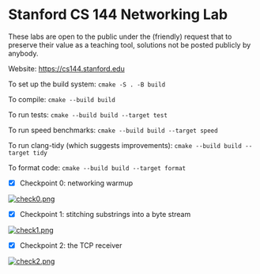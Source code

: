 Stanford CS 144 Networking Lab
==============================

These labs are open to the public under the (friendly) request that to
preserve their value as a teaching tool, solutions not be posted
publicly by anybody.

Website: https://cs144.stanford.edu

To set up the build system: `cmake -S . -B build`

To compile: `cmake --build build`

To run tests: `cmake --build build --target test`

To run speed benchmarks: `cmake --build build --target speed`

To run clang-tidy (which suggests improvements): `cmake --build build --target tidy`

To format code: `cmake --build build --target format`

- [x] Checkpoint 0: networking warmup

[![check0.png](https://s11.ax1x.com/2024/01/20/pFEUeMD.png)](https://imgse.com/i/pFEUeMD)

- [x] Checkpoint 1: stitching substrings into a byte stream

[![check1.png](https://s11.ax1x.com/2024/01/23/pFZ2rUP.png)](https://imgse.com/i/pFZ2rUP)

- [x] Checkpoint 2: the TCP receiver

[![check2.png](https://s11.ax1x.com/2024/01/28/pFuEfbV.png)](https://imgse.com/i/pFuEfbV)

